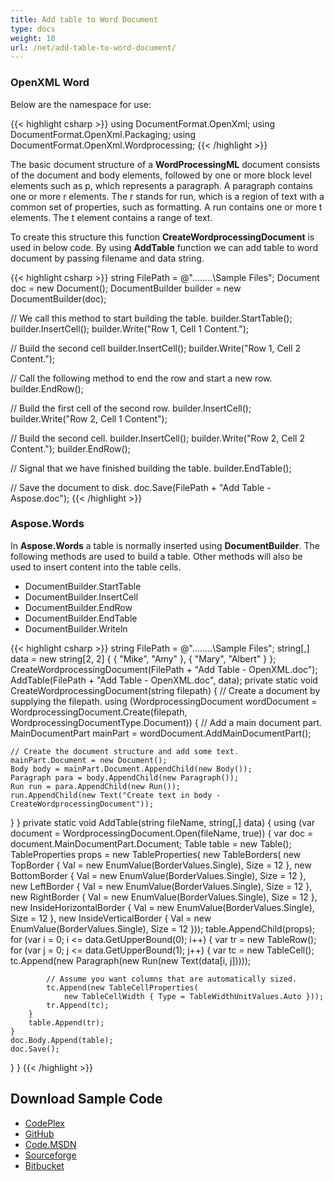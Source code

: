 ```yaml
---
title: Add table to Word Document
type: docs
weight: 10
url: /net/add-table-to-word-document/
---
```


### OpenXML Word

Below are the namespace for use:

{{< highlight csharp >}}
using DocumentFormat.OpenXml;
using DocumentFormat.OpenXml.Packaging;
using DocumentFormat.OpenXml.Wordprocessing;
{{< /highlight >}}

The basic document structure of a **WordProcessingML** document consists of the document and body elements, followed by one or more block level elements such as p, which represents a paragraph. A paragraph contains one or more r elements. The r stands for run, which is a region of text with a common set of properties, such as formatting. A run contains one or more t elements. The t element contains a range of text.

To create this structure this function **CreateWordprocessingDocument** is used in below code. By using **AddTable** function we can add table to word document by passing filename and data string.

{{< highlight csharp >}}
string FilePath = @"..\..\..\..\Sample Files\";
Document doc = new Document();
DocumentBuilder builder = new DocumentBuilder(doc);

// We call this method to start building the table.
builder.StartTable();
builder.InsertCell();
builder.Write("Row 1, Cell 1 Content.");

// Build the second cell
builder.InsertCell();
builder.Write("Row 1, Cell 2 Content.");

// Call the following method to end the row and start a new row.
builder.EndRow();

// Build the first cell of the second row.
builder.InsertCell();
builder.Write("Row 2, Cell 1 Content");

// Build the second cell.
builder.InsertCell();
builder.Write("Row 2, Cell 2 Content.");
builder.EndRow();

// Signal that we have finished building the table.
builder.EndTable();

// Save the document to disk.
doc.Save(FilePath + "Add Table - Aspose.doc");
{{< /highlight >}}

### Aspose.Words

In **Aspose.Words** a table is normally inserted using **DocumentBuilder**. The following methods are used to build a table. Other methods will also be used to insert content into the table cells.

- DocumentBuilder.StartTable
- DocumentBuilder.InsertCell
- DocumentBuilder.EndRow
- DocumentBuilder.EndTable
- DocumentBuilder.Writeln

{{< highlight csharp >}}
string FilePath = @"..\..\..\..\Sample Files\";
string[,] data = new string[2, 2] { { "Mike", "Amy" }, { "Mary", "Albert" } };
CreateWordprocessingDocument(FilePath + "Add Table - OpenXML.doc");
AddTable(FilePath + "Add Table - OpenXML.doc", data);
private static void CreateWordprocessingDocument(string filepath)
{
// Create a document by supplying the filepath. 
using (WordprocessingDocument wordDocument =
    WordprocessingDocument.Create(filepath, WordprocessingDocumentType.Document))
{
    // Add a main document part. 
    MainDocumentPart mainPart = wordDocument.AddMainDocumentPart();

    // Create the document structure and add some text.
    mainPart.Document = new Document();
    Body body = mainPart.Document.AppendChild(new Body());
    Paragraph para = body.AppendChild(new Paragraph());
    Run run = para.AppendChild(new Run());
    run.AppendChild(new Text("Create text in body - CreateWordprocessingDocument"));
}
}
private static void AddTable(string fileName, string[,] data)
{
using (var document = WordprocessingDocument.Open(fileName, true))
{
    var doc = document.MainDocumentPart.Document;
    Table table = new Table();
    TableProperties props = new TableProperties(
        new TableBorders(
        new TopBorder
        {
            Val = new EnumValue<BorderValues>(BorderValues.Single),
            Size = 12
        },
        new BottomBorder
        {
            Val = new EnumValue<BorderValues>(BorderValues.Single),
            Size = 12
        },
        new LeftBorder
        {
            Val = new EnumValue<BorderValues>(BorderValues.Single),
            Size = 12
        },
        new RightBorder
        {
            Val = new EnumValue<BorderValues>(BorderValues.Single),
            Size = 12
        },
        new InsideHorizontalBorder
        {
            Val = new EnumValue<BorderValues>(BorderValues.Single),
            Size = 12
        },
        new InsideVerticalBorder
        {
            Val = new EnumValue<BorderValues>(BorderValues.Single),
            Size = 12
        }));
    table.AppendChild<TableProperties>(props);
    for (var i = 0; i <= data.GetUpperBound(0); i++)
    {
        var tr = new TableRow();
        for (var j = 0; j <= data.GetUpperBound(1); j++)
        {
            var tc = new TableCell();
            tc.Append(new Paragraph(new Run(new Text(data[i, j]))));

            // Assume you want columns that are automatically sized.
            tc.Append(new TableCellProperties(
                new TableCellWidth { Type = TableWidthUnitValues.Auto }));
            tr.Append(tc);
        }
        table.Append(tr);
    }
    doc.Body.Append(table);
    doc.Save();
}
}
{{< /highlight >}}

## Download Sample Code

- [CodePlex](https://asposewordsopenxml.codeplex.com/releases/view/620544)
- [GitHub](https://github.com/aspose-words/Aspose.Words-for-.NET/releases/tag/AsposeWordsVsOpenXMLv1.2)
- [Code.MSDN](https://code.msdn.microsoft.com/Code-Comparison-of-Common-4ffff4d7#content)
- [Sourceforge](https://sourceforge.net/projects/asposeopenxml/files/Aspose.Words%20Vs%20OpenXML/Add%20table%20to%20Word%20Document%20\(Aspose.Words\).zip/download)
- [Bitbucket](https://bitbucket.org/asposemarketplace/aspose-for-openxml/downloads/Add%20table%20to%20Word%20Document%20\(Aspose.Words\).zip)
